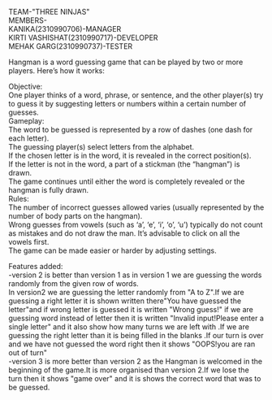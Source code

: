 TEAM-"THREE NINJAS"<br>
MEMBERS-<br>
KANIKA(2310990706)-MANAGER<br>
KIRTI VASHISHAT(2310990717)-DEVELOPER<br>
MEHAK GARG(2310990737)-TESTER<br>


Hangman is a word guessing game that can be played by two or more players. Here’s how it works:<br>

Objective: <br>
One player thinks of a word, phrase, or sentence, and the other player(s) try to guess it by suggesting letters or numbers within a certain number of guesses.<br>
Gameplay:
<br>
The word to be guessed is represented by a row of dashes (one dash for each letter).<br>
The guessing player(s) select letters from the alphabet.<br>
If the chosen letter is in the word, it is revealed in the correct position(s).<br>
If the letter is not in the word, a part of a stickman (the “hangman”) is drawn.<br>
The game continues until either the word is completely revealed or the hangman is fully drawn.<br>
Rules:
<br>
The number of incorrect guesses allowed varies (usually represented by the number of body parts on the hangman).<br>
Wrong guesses from vowels (such as ‘a’, ‘e’, ‘i’, ‘o’, ‘u’) typically do not count as mistakes and do not draw the man. It’s advisable to click on all the vowels first.<br>
The game can be made easier or harder by adjusting settings.<br>

Features added:<br>
-version 2 is better than version 1 as in version 1 we are guessing the words randomly from the given row of words.<br>
In version2 we are guessing the letter randomly from "A to Z".If we are guessing a right letter it is shown written there"You have guessed the letter"and if wrong letter is guessed it is written "Wrong guess!" if we are guessing word instead of letter then it is written "Invalid input!Please enter a single letter" and it also show how many turns we are left with .If we are guessing the right letter than it is being filled in the blanks .If our turn is over and we have not guessed the word right then it shows "OOPS!you are ran out of turn" <br>
-version 3 is more better than version 2 as the Hangman is welcomed in the beginning of the game.It is  more organised than version 2.If we lose the turn then it shows "game over" and it is shows the correct word that was to be guessed.
